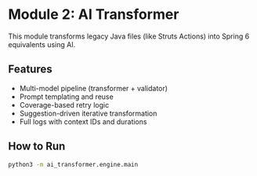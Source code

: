 # Module 2: AI Transformer

This module transforms legacy Java files (like Struts Actions) into Spring 6 equivalents using AI.

## Features
- Multi-model pipeline (transformer + validator)
- Prompt templating and reuse
- Coverage-based retry logic
- Suggestion-driven iterative transformation
- Full logs with context IDs and durations

## How to Run
```bash
python3 -m ai_transformer.engine.main
```
